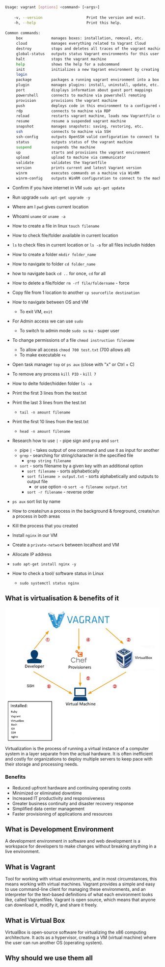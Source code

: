 ```bash
Usage: vagrant [options] <command> [<args>]

    -v, --version                    Print the version and exit.
    -h, --help                       Print this help.

Common commands:
     box             manages boxes: installation, removal, etc.
     cloud           manages everything related to Vagrant Cloud
     destroy         stops and deletes all traces of the vagrant machine
     global-status   outputs status Vagrant environments for this user
     halt            stops the vagrant machine
     help            shows the help for a subcommand
     init            initializes a new Vagrant environment by creating a Vagrantfile
     login
     package         packages a running vagrant environment into a box
     plugin          manages plugins: install, uninstall, update, etc.
     port            displays information about guest port mappings
     powershell      connects to machine via powershell remoting
     provision       provisions the vagrant machine
     push            deploys code in this environment to a configured destination
     rdp             connects to machine via RDP
     reload          restarts vagrant machine, loads new Vagrantfile configuration
     resume          resume a suspended vagrant machine
     snapshot        manages snapshots: saving, restoring, etc.
     ssh             connects to machine via SSH
     ssh-config      outputs OpenSSH valid configuration to connect to the machine
     status          outputs status of the vagrant machine
     suspend         suspends the machine
     up              starts and provisions the vagrant environment
     upload          upload to machine via communicator
     validate        validates the Vagrantfile
     version         prints current and latest Vagrant version
     winrm           executes commands on a machine via WinRM
     winrm-config    outputs WinRM configuration to connect to the machine
```
- Confirm if you have internet in VM
    `sudo apt-get update`
- Run upgrade
    `sudo apt-get upgrade -y`
- Where am I `pwd` gives current location
- Whoami `uname` or `uname -a`
- How to create a file in linux `touch filename`
- How to check file/folder available in current location
- `ls` to check files in current location or `ls -a` for all files includin hidden
- How to create a folder `mkdir folder_name`
- How to navigate to folder `cd folder_name`
- how to navigate back `cd ..` for once, `cd` for all
- How to delete a file/folder `rm -rf file/foldername` - force
- Copy file from 1 location to another `cp sourcefile destination`
- How to navigate between OS and VM
  - To exit VM, `exit`
- For Admin access we can use `sudo`
  - To switch to admin mode `sudo su` su - super user
- To change permissions of a file `chmod instruction filename`
  - To allow all access `chmod 700 test.txt` (700 allows all)
  - To make executable `+x`
- Open task manager `top` or `ps aux` (close with "x" or Ctrl + C)
- To remove any process `kill PID` - `kill 7`
- How to delte folder/hidden folder `ls -a`
- Print the first 3 lines from the test.txt
- Print the last 3 lines from the test.txt
  - `tail -n amount filename`
- Print the first 10 lines from the test.txt
  - `head -n amount filename`
- Research how to use `|` - pipe sign and `grep` and `sort`
  - pipe `|` - takes output of one command and use it as input for another
  - `grep` - searching for string/character in the specified file
    - `grep string filename`
  - `sort` - sorts filename by a given key with an additional option
    - `sort filename` - sorts alphabetically
    - `sort filename > output.txt` - sorts alphabetically and outputs to output file
      - or use option -o `sort -o filename output.txt`
    - `sort -r filename` - reverse order
- `ps aux` sort list by name
- How to create/run a process in the background & foreground, create/run a process in both areas
- Kill the process that you created

- Install `nginx` in our VM
- Create a `private-network` between localhost and VM
- Allocate IP address
- `sudo apt-get install nginx -y`
- How to check a tool/ software status in Linux
  - `sudo systemctl status nginx`

## What is virtualisation & benefits of it

![Diagram](images/vagrant.png)

Virtualization is the process of running a virtual instance of a computer system in a layer separate from the actual hardware. It is often inefficient and costly for organizations to deploy multiple servers to keep pace with their storage and processing needs.

### Benefits

- Reduced upfront hardware and continuing operating costs
- Minimized or eliminated downtime
- Increased IT productivity and responsiveness
- Greater business continuity and disaster recovery response
- Simplified data center management
- Faster provisioning of applications and resources

## What is Development Environment

A development environment in software and web development is a workspace for developers to make changes without breaking anything in a live environment.

## What is Vagrant

Tool for working with virtual environments, and in most circumstances, this means working with virtual machines. Vagrant provides a simple and easy to use command-line client for managing these environments, and an interpreter for the text-based definitions of what each environment looks like, called Vagrantfiles. Vagrant is open source, which means that anyone can download it, modify it, and share it freely.

## What is Virtual Box

VirtualBox is open-source software for virtualizing the x86 computing architecture. It acts as a hypervisor, creating a VM (virtual machine) where the user can run another OS (operating system).

## Why should we use them all
